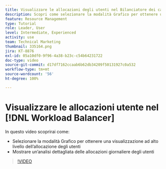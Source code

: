 ```yaml
---
title: Visualizzare le allocazioni degli utenti nel Bilanciatore dei carichi di lavoro
description: Scopri come selezionare la modalità Grafico per ottenere una visualizzazione ad alto livello dell’allocazione degli utenti e mostrare un'analisi dettagliata della loro allocazione giornaliera.
feature: Resource Management
type: Tutorial
role: Leader, User
level: Intermediate, Experienced
activity: use
team: Technical Marketing
thumbnail: 335164.png
jira: KT-8876
exl-id: 05a10df0-9f96-4a38-b23c-c54b64231722
doc-type: video
source-git-commit: d17df7162ccaab6b62db34209f50131927c0a532
workflow-type: tm+mt
source-wordcount: '56'
ht-degree: 100%

---
```


# Visualizzare le allocazioni utente nel [!DNL Workload Balancer]

In questo video scoprirai come:

* Selezionare la modalità Grafico per ottenere una visualizzazione ad alto livello dell’allocazione degli utenti
* Mostrare un’analisi dettagliata delle allocazioni giornaliere degli utenti

>[!VIDEO](https://video.tv.adobe.com/v/3413839/?quality=12&learn=on&enablevpops&captions=ita)
